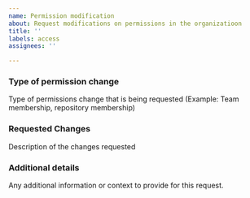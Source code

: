 ```yaml
---
name: Permission modification
about: Request modifications on permissions in the organizatioon
title: ''
labels: access
assignees: ''

---
```


### Type of permission change

Type of permissions change that is being requested (Example: Team membership, repository membership)

### Requested Changes

Description of the changes requested

### Additional details

Any additional information or context to provide for this request.
